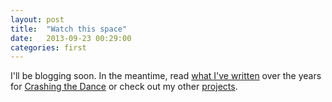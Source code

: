 ```yaml
---
layout: post
title:  "Watch this space"
date:   2013-09-23 00:29:00
categories: first
---
```


I'll be blogging soon. In the meantime, read [what I've written](http://blog.crashingthedance.com/2013/04/) over the years for [Crashing the Dance](http://crashingthedance.com) or check out my other [projects](/).